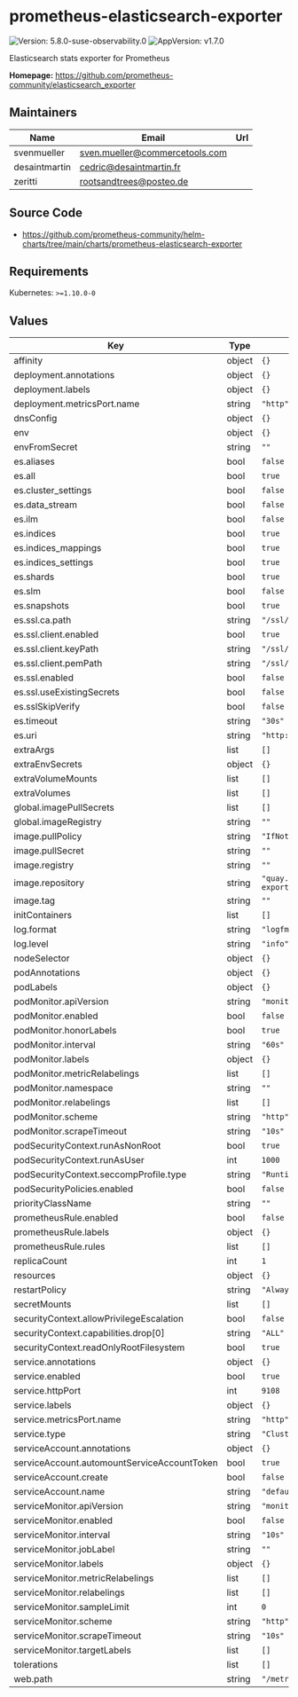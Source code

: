 # prometheus-elasticsearch-exporter

![Version: 5.8.0-suse-observability.0](https://img.shields.io/badge/Version-5.8.0--suse--observability.0-informational?style=flat-square) ![AppVersion: v1.7.0](https://img.shields.io/badge/AppVersion-v1.7.0-informational?style=flat-square)

Elasticsearch stats exporter for Prometheus

**Homepage:** <https://github.com/prometheus-community/elasticsearch_exporter>

## Maintainers

| Name | Email | Url |
| ---- | ------ | --- |
| svenmueller | <sven.mueller@commercetools.com> |  |
| desaintmartin | <cedric@desaintmartin.fr> |  |
| zeritti | <rootsandtrees@posteo.de> |  |

## Source Code

* <https://github.com/prometheus-community/helm-charts/tree/main/charts/prometheus-elasticsearch-exporter>

## Requirements

Kubernetes: `>=1.10.0-0`

## Values

| Key | Type | Default | Description |
|-----|------|---------|-------------|
| affinity | object | `{}` |  |
| deployment.annotations | object | `{}` |  |
| deployment.labels | object | `{}` |  |
| deployment.metricsPort.name | string | `"http"` |  |
| dnsConfig | object | `{}` |  |
| env | object | `{}` |  |
| envFromSecret | string | `""` |  |
| es.aliases | bool | `false` |  |
| es.all | bool | `true` |  |
| es.cluster_settings | bool | `false` |  |
| es.data_stream | bool | `false` |  |
| es.ilm | bool | `false` |  |
| es.indices | bool | `true` |  |
| es.indices_mappings | bool | `true` |  |
| es.indices_settings | bool | `true` |  |
| es.shards | bool | `true` |  |
| es.slm | bool | `false` |  |
| es.snapshots | bool | `true` |  |
| es.ssl.ca.path | string | `"/ssl/ca.pem"` |  |
| es.ssl.client.enabled | bool | `true` |  |
| es.ssl.client.keyPath | string | `"/ssl/client.key"` |  |
| es.ssl.client.pemPath | string | `"/ssl/client.pem"` |  |
| es.ssl.enabled | bool | `false` |  |
| es.ssl.useExistingSecrets | bool | `false` |  |
| es.sslSkipVerify | bool | `false` |  |
| es.timeout | string | `"30s"` |  |
| es.uri | string | `"http://localhost:9200"` |  |
| extraArgs | list | `[]` |  |
| extraEnvSecrets | object | `{}` |  |
| extraVolumeMounts | list | `[]` |  |
| extraVolumes | list | `[]` |  |
| global.imagePullSecrets | list | `[]` |  |
| global.imageRegistry | string | `""` |  |
| image.pullPolicy | string | `"IfNotPresent"` |  |
| image.pullSecret | string | `""` |  |
| image.registry | string | `""` |  |
| image.repository | string | `"quay.io/prometheuscommunity/elasticsearch-exporter"` |  |
| image.tag | string | `""` |  |
| initContainers | list | `[]` |  |
| log.format | string | `"logfmt"` |  |
| log.level | string | `"info"` |  |
| nodeSelector | object | `{}` |  |
| podAnnotations | object | `{}` |  |
| podLabels | object | `{}` |  |
| podMonitor.apiVersion | string | `"monitoring.coreos.com/v1"` |  |
| podMonitor.enabled | bool | `false` |  |
| podMonitor.honorLabels | bool | `true` |  |
| podMonitor.interval | string | `"60s"` |  |
| podMonitor.labels | object | `{}` |  |
| podMonitor.metricRelabelings | list | `[]` |  |
| podMonitor.namespace | string | `""` |  |
| podMonitor.relabelings | list | `[]` |  |
| podMonitor.scheme | string | `"http"` |  |
| podMonitor.scrapeTimeout | string | `"10s"` |  |
| podSecurityContext.runAsNonRoot | bool | `true` |  |
| podSecurityContext.runAsUser | int | `1000` |  |
| podSecurityContext.seccompProfile.type | string | `"RuntimeDefault"` |  |
| podSecurityPolicies.enabled | bool | `false` |  |
| priorityClassName | string | `""` |  |
| prometheusRule.enabled | bool | `false` |  |
| prometheusRule.labels | object | `{}` |  |
| prometheusRule.rules | list | `[]` |  |
| replicaCount | int | `1` |  |
| resources | object | `{}` |  |
| restartPolicy | string | `"Always"` |  |
| secretMounts | list | `[]` |  |
| securityContext.allowPrivilegeEscalation | bool | `false` |  |
| securityContext.capabilities.drop[0] | string | `"ALL"` |  |
| securityContext.readOnlyRootFilesystem | bool | `true` |  |
| service.annotations | object | `{}` |  |
| service.enabled | bool | `true` |  |
| service.httpPort | int | `9108` |  |
| service.labels | object | `{}` |  |
| service.metricsPort.name | string | `"http"` |  |
| service.type | string | `"ClusterIP"` |  |
| serviceAccount.annotations | object | `{}` |  |
| serviceAccount.automountServiceAccountToken | bool | `true` |  |
| serviceAccount.create | bool | `false` |  |
| serviceAccount.name | string | `"default"` |  |
| serviceMonitor.apiVersion | string | `"monitoring.coreos.com/v1"` |  |
| serviceMonitor.enabled | bool | `false` |  |
| serviceMonitor.interval | string | `"10s"` |  |
| serviceMonitor.jobLabel | string | `""` |  |
| serviceMonitor.labels | object | `{}` |  |
| serviceMonitor.metricRelabelings | list | `[]` |  |
| serviceMonitor.relabelings | list | `[]` |  |
| serviceMonitor.sampleLimit | int | `0` |  |
| serviceMonitor.scheme | string | `"http"` |  |
| serviceMonitor.scrapeTimeout | string | `"10s"` |  |
| serviceMonitor.targetLabels | list | `[]` |  |
| tolerations | list | `[]` |  |
| web.path | string | `"/metrics"` |  |

